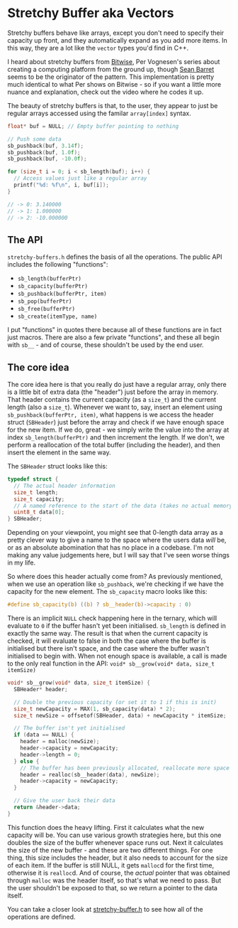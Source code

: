 # Stretchy Buffer aka Vectors

Stretchy buffers behave like arrays, except you don't need to specify their capacity up front, and they automatically expand as you add more items. In this way, they are a lot like the `vector` types you'd find in C++.

I heard about stretchy buffers from [Bitwise](https://github.com/pervognsen/bitwise), Per Vognesen's series about creating a computing platform from the ground up, though [Sean Barret](https://nothings.org/) seems to be the originator of the pattern. This implementation is pretty much identical to what Per shows on Bitwise - so if you want a little more nuance and explanation, check out the video where he codes it up.

The beauty of stretchy buffers is that, to the user, they appear to just be regular arrays accessed using the familar `array[index]` syntax.

```C
float* buf = NULL; // Empty buffer pointing to nothing

// Push some data
sb_pushback(buf, 3.14f);
sb_pushback(buf, 1.0f);
sb_pushback(buf, -10.0f);

for (size_t i = 0; i < sb_length(buf); i++) {
  // Access values just like a regular array
  printf("%d: %f\n", i, buf[i]);
}

// -> 0: 3.140000
// -> 1: 1.000000
// -> 2: -10.000000
```

## The API

`stretchy-buffers.h` defines the basis of all the operations. The public API includes the following "functions":

- `sb_length(bufferPtr)`
- `sb_capacity(bufferPtr)`
- `sb_pushback(bufferPtr, item)`
- `sb_pop(bufferPtr)`
- `sb_free(bufferPtr)`
- `sb_create(itemType, name)`

I put "functions" in quotes there because all of these functions are in fact just macros. There are also a few private "functions", and these all begin with `sb__` - and of course, these shouldn't be used by the end user.

## The core idea

The core idea here is that you really do just have a regular array, only there is a little bit of extra data (the "header") just before the array in memory. That header contains the current capacity (as a `size_t`) and the current length (also a `size_t`). Whenever we want to, say, insert an element using `sb_pushback(bufferPtr, item)`, what happens is we access the header struct (`SBHeader`) just before the array and check if we have enough space for the new item. If we do, great - we simply write the value into the array at index `sb_length(bufferPtr)` and then increment the length. If we don't, we perform a reallocation of the total buffer (including the header), and then insert the element in the same way.

The `SBHeader` struct looks like this:

```C
typedef struct {
  // The actual header information
  size_t length;
  size_t capacity;
  // A named reference to the start of the data (takes no actual memory)
  uint8_t data[0];
} SBHeader;
```

Depending on your viewpoint, you might see that 0-length data array as a pretty clever way to give a name to the space where the users data *will* be, or as an absolute abomination that has no place in a codebase. I'm not making any value judgements here, but I will say that I've seen worse things in my life.

So where does this header actually come from? As previously mentioned, when we use an operation like `sb_pushback`, we're checking if we have the capacity for the new element. The `sb_capacity` macro looks like this:

```C
#define sb_capacity(b) ((b) ? sb__header(b)->capacity : 0)
```

There is an implicit `NULL` check happening here in the ternary, which will evaluate to `0` if the buffer hasn't yet been initialised. `sb_length` is defined in exactly the same way. The result is that when the current capacity is checked, it will evaluate to false in both the case where the buffer is initialised but there isn't space, and the case where the buffer wasn't initialised to begin with. When not enough space is available, a call is made to the only real function in the API: `void* sb__grow(void* data, size_t itemSize)`

```C
void* sb__grow(void* data, size_t itemSize) {
  SBHeader* header;

  // Double the previous capacity (or set it to 1 if this is init)
  size_t newCapacity = MAX(1, sb_capacity(data) * 2);
  size_t newSize = offsetof(SBHeader, data) + newCapacity * itemSize;

  // The buffer isn't yet initialised
  if (data == NULL) {
    header = malloc(newSize);
    header->capacity = newCapacity;
    header->length = 0;
  } else {
    // The buffer has been previously allocated, reallocate more space
    header = realloc(sb__header(data), newSize);
    header->capacity = newCapacity;
  }

  // Give the user back their data
  return &header->data;
}
```

This function does the heavy lifting. First it calculates what the new capacity will be. You can use various growth strategies here, but this one doubles the size of the buffer whenever space runs out. Next it calculates the size of the new buffer - and these are two different things. For one thing, this size includes the header, but it also needs to account for the size of each item. If the buffer is still NULL, it gets `malloc`d for the first time, otherwise it is `realloc`d. And of course, the *actual* pointer that was obtained through `malloc` was the header itself, so that's what we need to pass. But the user shouldn't be exposed to that, so we return a pointer to the data itself.

You can take a closer look at [stretchy-buffer.h](./stretchy-buffer.h) to see how all of the operations are defined.